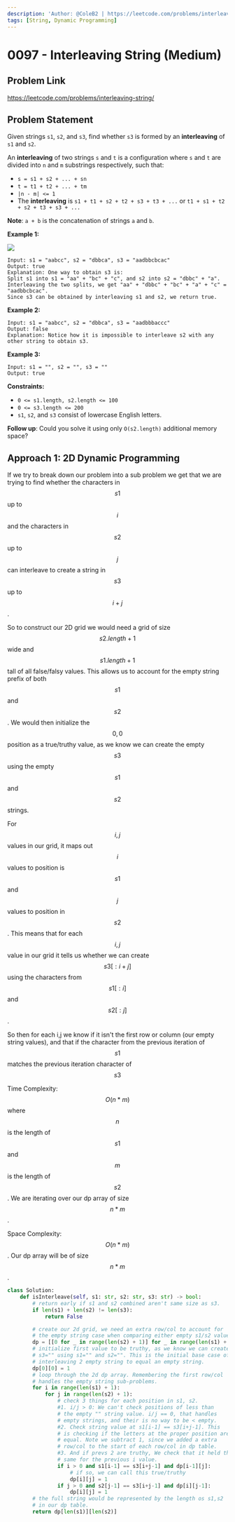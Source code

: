 ```yaml
---
description: 'Author: @ColeB2 | https://leetcode.com/problems/interleaving-string/'
tags: [String, Dynamic Programming]
---
```


# 0097 - Interleaving String (Medium)

## Problem Link

https://leetcode.com/problems/interleaving-string/

## Problem Statement

Given strings `s1`, `s2`, and `s3`, find whether `s3` is formed by an **interleaving** of `s1` and `s2`.

An **interleaving** of two strings `s` and `t` is a configuration where `s` and `t` are divided into `n` and `m` substrings respectively, such that:

- `s = s1 + s2 + ... + sn`
- `t = t1 + t2 + ... + tm`
- `|n - m| <= 1`
- The **interleaving** is `s1 + t1 + s2 + t2 + s3 + t3 + ...` or `t1 + s1 + t2 + s2 + t3 + s3 + ...`

**Note**: `a + b` is the concatenation of strings `a` and `b`.

**Example 1:**

![](https://assets.leetcode.com/uploads/2020/09/02/interleave.jpg)

```
Input: s1 = "aabcc", s2 = "dbbca", s3 = "aadbbcbcac"
Output: true
Explanation: One way to obtain s3 is:
Split s1 into s1 = "aa" + "bc" + "c", and s2 into s2 = "dbbc" + "a".
Interleaving the two splits, we get "aa" + "dbbc" + "bc" + "a" + "c" = "aadbbcbcac".
Since s3 can be obtained by interleaving s1 and s2, we return true.

```

**Example 2:**

```
Input: s1 = "aabcc", s2 = "dbbca", s3 = "aadbbbaccc"
Output: false
Explanation: Notice how it is impossible to interleave s2 with any other string to obtain s3.
```

**Example 3:**

```
Input: s1 = "", s2 = "", s3 = ""
Output: true
```

**Constraints:**

- `0 <= s1.length, s2.length <= 100`
- `0 <= s3.length <= 200`
- `s1`, `s2`, and `s3` consist of lowercase English letters.

**Follow up**: Could you solve it using only `O(s2.length)` additional memory space?

## Approach 1: 2D Dynamic Programming

If we try to break down our problem into a sub problem we get that we are trying to find whether the characters in $$s1$$ up to $$i$$ and the characters in $$s2$$ up to $$j$$ can interleave to create a string in $$s3$$ up to $$i + j$$.

So to construct our 2D grid we would need a grid of size $$s2.length + 1$$ wide and $$s1.length + 1$$ tall of all false/falsy values. This allows us to account for the empty string prefix of both $$s1$$ and $$s2$$. We would then initialize the $$0,0$$ position as a true/truthy value, as we know we can create the empty $$s3$$ using the empty $$s1$$ and $$s2$$ strings.

For $$i,j$$ values in our grid, it maps out $$i$$ values to position is $$s1$$ and $$j$$ values to position in $$s2$$. This means that for each $$i,j$$ value in our grid it tells us whether we can create $$s3[:i+j]$$ using the characters from $$s1[:i]$$ and $$s2[:j]$$.

So then for each i,j we know if it isn't the first row or column (our empty string values), and that if the character from the previous iteration of $$s1$$ matches the previous iteration character of $$s3$$

Time Complexity: $$O(n*m)$$ where $$n$$ is the length of $$s1$$ and $$m$$ is the length of $$s2$$. We are iterating over our dp array of size $$n*m$$.

Space Complexity: $$O(n*m)$$. Our dp array will be of size $$n*m$$.

<Tabs>
<TabItem value="python" label="Python">
<SolutionAuthor name="@ColeB2"/>

```py
class Solution:
    def isInterleave(self, s1: str, s2: str, s3: str) -> bool:
        # return early if s1 and s2 combined aren't same size as s3.
        if len(s1) + len(s2) != len(s3):
            return False

        # create our 2d grid, we need an extra row/col to account for
        # the empty string case when comparing either empty s1/s2 values.
        dp = [[0 for _ in range(len(s2) + 1)] for _ in range(len(s1) + 1)]
        # initialize first value to be truthy, as we know we can create
        # s3="" using s1="" and s2="". This is the initial base case of
        # interleaving 2 empty string to equal an empty string.
        dp[0][0] = 1
        # loop through the 2d dp array. Remembering the first row/col
        # handles the empty string sub-problems.
        for i in range(len(s1) + 1):
            for j in range(len(s2) + 1):
                # check 3 things for each position in s1, s2.
                #1. i/j > 0: We can't check positions of less than
                # the empty "" string value. i/j == 0, that handles
                # empty strings, and their is no way to be < empty.
                #2. Check string value at s1[i-1] == s3[i+j-1]. This
                # is checking if the letters at the proper position are
                # equal. Note we subtract 1, since we added a extra
                # row/col to the start of each row/col in dp table.
                #3. And if prevs 2 are truthy, We check that it held the
                # same for the previous i value.
                if i > 0 and s1[i-1] == s3[i+j-1] and dp[i-1][j]:
                    # if so, we can call this true/truthy
                    dp[i][j] = 1
                if j > 0 and s2[j-1] == s3[i+j-1] and dp[i][j-1]:
                    dp[i][j] = 1
        # the full string would be represented by the length os s1,s2
        # in our dp table.
        return dp[len(s1)][len(s2)]
```

</TabItem>
</Tabs>
